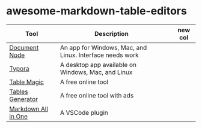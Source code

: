 ﻿# awesome-markdown-table-editors

| Tool                                                                                                  | Description                                              |     | new col |
| ----------------------------------------------------------------------------------------------------- | -------------------------------------------------------- | --- | ------- |
| [Document Node](https://console.documentnode.io/)                                                     | An app for Windows, Mac, and Linux. Interface needs work |     |         |
| [Typora](https://typora.io/#)                                                                         | A desktop app available on Windows, Mac, and Linux       |     |         |
| [Table Magic](https://stevecat.net/table-magic/#)                                                     | A free online tool                                       |     |         |
| [Tables Generator](http://www.tablesgenerator.com/markdown_tables)                                    | A free online tool with ads                              |     |         |
| [Markdown All in One](https://marketplace.visualstudio.com/items?itemName=yzhang.markdown-all-in-one) | A VSCode plugin                                          |     |         |
